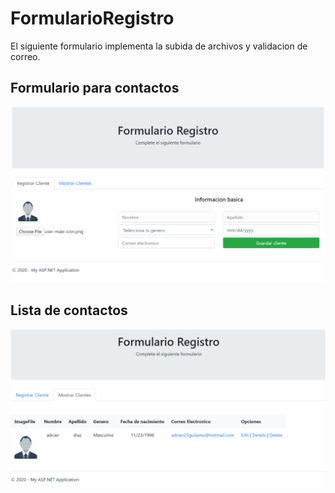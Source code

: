 # FormularioRegistro
El siguiente formulario implementa la subida de archivos y validacion de correo.

## Formulario para contactos

<img src="./FormularioRegistro/AppImg/Capture1.PNG"/>


## Lista de contactos

<img src="./FormularioRegistro/AppImg/Capture2.PNG"/>

